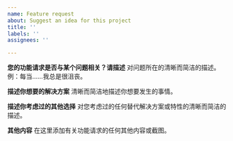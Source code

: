 ```yaml
---
name: Feature request
about: Suggest an idea for this project
title: ''
labels: ''
assignees: ''

---
```


**您的功能请求是否与某个问题相关？请描述**
对问题所在的清晰而简洁的描述。例：每当……我总是很沮丧。

**描述你想要的解决方案**
清晰而简洁地描述你想要发生的事情。

**描述你考虑过的其他选择**
对您考虑过的任何替代解决方案或特性的清晰而简洁的描述。

**其他内容**
在这里添加有关功能请求的任何其他内容或截图。
